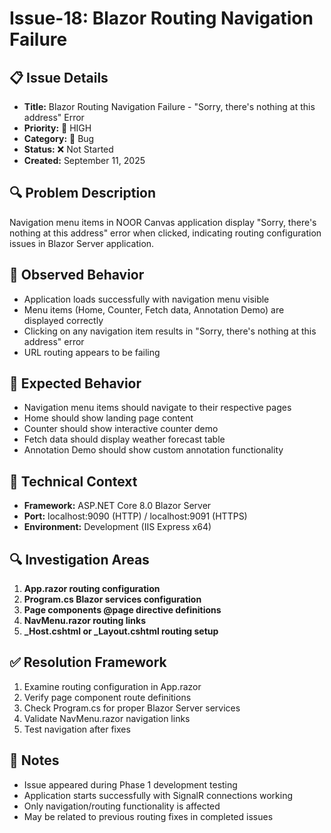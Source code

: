 # Issue-18: Blazor Routing Navigation Failure

## 📋 **Issue Details**
- **Title:** Blazor Routing Navigation Failure - "Sorry, there's nothing at this address" Error
- **Priority:** 🔴 HIGH
- **Category:** 🐛 Bug
- **Status:** ❌ Not Started
- **Created:** September 11, 2025

## 🔍 **Problem Description**
Navigation menu items in NOOR Canvas application display "Sorry, there's nothing at this address" error when clicked, indicating routing configuration issues in Blazor Server application.

## 📸 **Observed Behavior**
- Application loads successfully with navigation menu visible
- Menu items (Home, Counter, Fetch data, Annotation Demo) are displayed correctly
- Clicking on any navigation item results in "Sorry, there's nothing at this address" error
- URL routing appears to be failing

## 🎯 **Expected Behavior**
- Navigation menu items should navigate to their respective pages
- Home should show landing page content
- Counter should show interactive counter demo
- Fetch data should display weather forecast table
- Annotation Demo should show custom annotation functionality

## 🔧 **Technical Context**
- **Framework:** ASP.NET Core 8.0 Blazor Server
- **Port:** localhost:9090 (HTTP) / localhost:9091 (HTTPS)
- **Environment:** Development (IIS Express x64)

## 🔍 **Investigation Areas**
1. **App.razor routing configuration**
2. **Program.cs Blazor services configuration**  
3. **Page components @page directive definitions**
4. **NavMenu.razor routing links**
5. **_Host.cshtml or _Layout.cshtml routing setup**

## ✅ **Resolution Framework**
1. Examine routing configuration in App.razor
2. Verify page component route definitions
3. Check Program.cs for proper Blazor Server services
4. Validate NavMenu.razor navigation links
5. Test navigation after fixes

## 📝 **Notes**
- Issue appeared during Phase 1 development testing
- Application starts successfully with SignalR connections working
- Only navigation/routing functionality is affected
- May be related to previous routing fixes in completed issues
